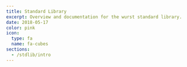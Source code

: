 ```yaml
---
title: Standard Library
excerpt: Overview and documentation for the wurst standard library.
date: 2018-05-17
color: pink
icon:
  type: fa
  name: fa-cubes
sections:
  - /stdlib/intro
---
```

